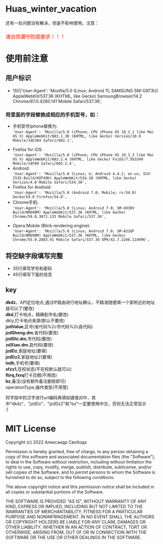 # Huas_winter_vacation
还有一处问题没有解决，但是不影响使用。注意：  
<h3 style="color:Tomato;">请自觉遵守防疫要求！！！</h3>

# 使用前注意
## 用户标识
- 15行'User-Agent': 'Mozilla/5.0 (Linux; Android 11; SAMSUNG SM-G973U) AppleWebKit/537.36 (KHTML, like Gecko) SamsungBrowser/14.2 Chrome/87.0.4280.141 Mobile Safari/537.36',
### 将里面的字段替换成相应的手机型号，如：
* 手机型号Iphone替换为:  
`'User-Agent': 'Mozilla/5.0 (iPhone; CPU iPhone OS 10_3_1 like Mac OS X) AppleWebKit/603.1.30 (KHTML, like Gecko) Version/10.0 Mobile/14E304 Safari/602.1',`
- Firefox for iOS:  
`'User-Agent': 'Mozilla/5.0 (iPhone; CPU iPhone OS 10_3_2 like Mac OS X) AppleWebKit/603.2.4 (KHTML, like Gecko) FxiOS/7.5b3349 Mobile/14F89 Safari/603.2.4',`
- Android:  
`'User-Agent': 'Mozilla/5.0 (Linux; U; Android 4.4.2; en-us; SCH-I535 Build/KOT49H) AppleWebKit/534.30 (KHTML, like Gecko) Version/4.0 Mobile Safari/534.30',`
- Firefox for Android:  
`'User-Agent': 'Mozilla/5.0 (Android 7.0; Mobile; rv:54.0) Gecko/54.0 Firefox/54.0',`
- Chrome手机:  
`'User-Agent': 'Mozilla/5.0 (Linux; Android 7.0; SM-G930V Build/NRD90M) AppleWebKit/537.36 (KHTML, like Gecko) Chrome/59.0.3071.125 Mobile Safari/537.36',`
* Opera Mobile (Blink rendering engine):  
`'User-Agent': 'Mozilla/5.0 (Linux; Android 7.0; SM-A310F Build/NRD90M) AppleWebKit/537.36 (KHTML, like Gecko) Chrome/55.0.2883.91 Mobile Safari/537.36 OPR/42.7.2246.114996',`

## 将空缺字段填写完整
- 35行填写学号和密码
- 45行填写下面的信息

## key
**dkdz**，API定位地点,通过IP路由进行地址确认，不精准随便填一个家附近的地址就可以了(要改)  
**dkd**,打卡地点，精确到市名(要改)  
dkly,打卡地点来源(默认不要改)  
**jzdValue**,区号(省代码%2c市代码%2c县代码)  
**jzdSheng.dm**,省代码(要改)  
**jzdShi.dm**,市代码(要改)  
**zdXian.dm**,县代码(要改)  
**jzdDz**,家庭地址(要填)  
**jzdDz2**,家庭地址2(要填)  
**lxdh**,手机号(要填)  
**sfzx1**,在校状态(不在校默认就可以)  
**fbrq,fxrq**打卡日期(不用改)  
**bz**,备注(没有额外备注删除即可)  
operationType,操作类型(不用管)

将字段中的汉字进行url编码再填如键值对中，其中"dkdz"、"jzdDz"、"jzdDz2"和"bz"一定要使用中文，否则无法正常显示  
:)

# MIT License

Copyright (c) 2022 Александр Свобода

Permission is hereby granted, free of charge, to any person obtaining a copy
of this software and associated documentation files (the "Software"), to deal
in the Software without restriction, including without limitation the rights
to use, copy, modify, merge, publish, distribute, sublicense, and/or sell
copies of the Software, and to permit persons to whom the Software is
furnished to do so, subject to the following conditions:

The above copyright notice and this permission notice shall be included in all
copies or substantial portions of the Software.

THE SOFTWARE IS PROVIDED "AS IS", WITHOUT WARRANTY OF ANY KIND, EXPRESS OR
IMPLIED, INCLUDING BUT NOT LIMITED TO THE WARRANTIES OF MERCHANTABILITY,
FITNESS FOR A PARTICULAR PURPOSE AND NONINFRINGEMENT. IN NO EVENT SHALL THE
AUTHORS OR COPYRIGHT HOLDERS BE LIABLE FOR ANY CLAIM, DAMAGES OR OTHER
LIABILITY, WHETHER IN AN ACTION OF CONTRACT, TORT OR OTHERWISE, ARISING FROM,
OUT OF OR IN CONNECTION WITH THE SOFTWARE OR THE USE OR OTHER DEALINGS IN THE
SOFTWARE.
